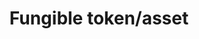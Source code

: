 ---
template: TermDetailPage
title: Fungible token/asset
description:  an asset that is interchangeable and indistinguishable with some other asset(s). Same denomination bills and coins are fungible assets, for example, like equal quantities of ada to lovelaces.
aliases: cardano native assets, cardano fungible tokens, cardano tokens, ada, lovelace, cardano currency, cryptocurrency
keywords: cardano, native, assets, fungible, tokens, ada, lovelace, cryptocurrency, crypto
---